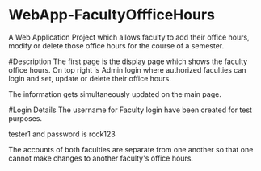 # WebApp-FacultyOffficeHours
A Web Application Project which allows faculty to add their office hours, modify or delete those office hours for the course of a semester.

#Description
The first page is the display page which shows the faculty office hours. On top right is Admin login where authorized faculties can login and set, update or delete their office hours.

The information gets simultaneously updated on the main page.

#Login Details
The username for Faculty login have been created for test purposes.

tester1 and password is rock123

The accounts of both faculties are separate from one another so that one cannot make changes to another faculty's office hours.
